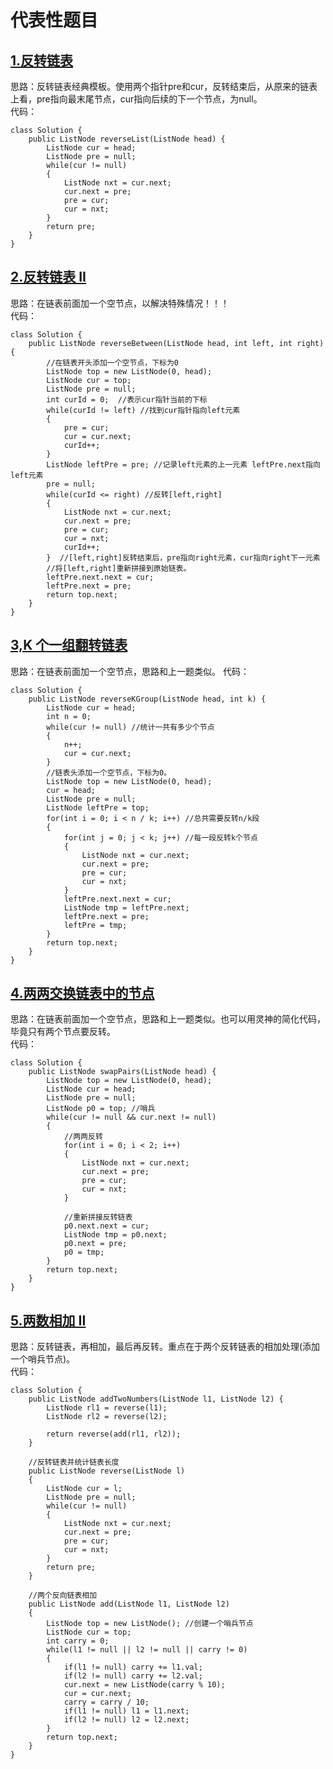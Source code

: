 # 代表性题目

## [1.反转链表](https://leetcode.cn/problems/reverse-linked-list/description/)
思路：反转链表经典模板。使用两个指针pre和cur，反转结束后，从原来的链表上看，pre指向最末尾节点，cur指向后续的下一个节点，为null。  
代码：
```
class Solution {
    public ListNode reverseList(ListNode head) {
        ListNode cur = head;
        ListNode pre = null;
        while(cur != null)
        {
            ListNode nxt = cur.next;
            cur.next = pre;
            pre = cur;
            cur = nxt;
        }
        return pre;
    }
}
```

## [2.反转链表 II](https://leetcode.cn/problems/reverse-linked-list-ii/description/)
思路：在链表前面加一个空节点，以解决特殊情况！！！  
代码：
```
class Solution {
    public ListNode reverseBetween(ListNode head, int left, int right) {
        //在链表开头添加一个空节点，下标为0
        ListNode top = new ListNode(0, head);
        ListNode cur = top;
        ListNode pre = null;
        int curId = 0;  //表示cur指针当前的下标
        while(curId != left) //找到cur指针指向left元素
        {
            pre = cur;
            cur = cur.next;
            curId++;
        }
        ListNode leftPre = pre; //记录left元素的上一元素 leftPre.next指向left元素
        pre = null; 
        while(curId <= right) //反转[left,right]
        {
            ListNode nxt = cur.next;
            cur.next = pre;
            pre = cur;
            cur = nxt;
            curId++;
        }  //[left,right]反转结束后，pre指向right元素，cur指向right下一元素
        //将[left,right]重新拼接到原始链表。
        leftPre.next.next = cur;
        leftPre.next = pre;
        return top.next;
    }
}
```

## [3,K 个一组翻转链表](https://leetcode.cn/problems/reverse-nodes-in-k-group/description/)
思路：在链表前面加一个空节点，思路和上一题类似。
代码：
```
class Solution {
    public ListNode reverseKGroup(ListNode head, int k) {
        ListNode cur = head;
        int n = 0;
        while(cur != null) //统计一共有多少个节点
        {
            n++;
            cur = cur.next;
        }
        //链表头添加一个空节点，下标为0。
        ListNode top = new ListNode(0, head); 
        cur = head;
        ListNode pre = null;
        ListNode leftPre = top;
        for(int i = 0; i < n / k; i++) //总共需要反转n/k段
        {
            for(int j = 0; j < k; j++) //每一段反转k个节点
            {
                ListNode nxt = cur.next;
                cur.next = pre;
                pre = cur;
                cur = nxt;
            }
            leftPre.next.next = cur;
            ListNode tmp = leftPre.next;
            leftPre.next = pre;
            leftPre = tmp;
        }
        return top.next;
    }
}
```

## [4.两两交换链表中的节点](https://leetcode.cn/problems/swap-nodes-in-pairs/description/)
思路：在链表前面加一个空节点，思路和上一题类似。也可以用灵神的简化代码，毕竟只有两个节点要反转。  
代码：
```
class Solution {
    public ListNode swapPairs(ListNode head) {
        ListNode top = new ListNode(0, head);
        ListNode cur = head;
        ListNode pre = null;
        ListNode p0 = top; //哨兵
        while(cur != null && cur.next != null)
        {
            //两两反转
            for(int i = 0; i < 2; i++)
            {
                ListNode nxt = cur.next;
                cur.next = pre;
                pre = cur;
                cur = nxt;
            }

            //重新拼接反转链表
            p0.next.next = cur;
            ListNode tmp = p0.next;
            p0.next = pre;
            p0 = tmp;
        }
        return top.next;
    }
}
```

## [5.两数相加 II](https://leetcode.cn/problems/add-two-numbers-ii/description/)
思路：反转链表，再相加，最后再反转。重点在于两个反转链表的相加处理(添加一个哨兵节点)。    
代码：
```
class Solution {
    public ListNode addTwoNumbers(ListNode l1, ListNode l2) {
        ListNode rl1 = reverse(l1);
        ListNode rl2 = reverse(l2);
        
        return reverse(add(rl1, rl2));
    }

    //反转链表并统计链表长度
    public ListNode reverse(ListNode l)
    {
        ListNode cur = l;
        ListNode pre = null;
        while(cur != null)
        {
            ListNode nxt = cur.next;
            cur.next = pre;
            pre = cur;
            cur = nxt;
        }
        return pre;
    }

    //两个反向链表相加
    public ListNode add(ListNode l1, ListNode l2)
    {
        ListNode top = new ListNode(); //创建一个哨兵节点
        ListNode cur = top;
        int carry = 0;
        while(l1 != null || l2 != null || carry != 0)
        {
            if(l1 != null) carry += l1.val;
            if(l2 != null) carry += l2.val;
            cur.next = new ListNode(carry % 10);
            cur = cur.next;
            carry = carry / 10;
            if(l1 != null) l1 = l1.next;
            if(l2 != null) l2 = l2.next;
        }
        return top.next;
    }
}
```
